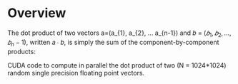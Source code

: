# Overview

The dot product of two vectors a=(a_{1}, a_{2}, ... a_{n-1}) and 𝑏 = ($𝑏_1, 𝑏_2, …,𝑏_n-1$), written 𝑎 ∙ 𝑏, is simply the sum of the component-by-component products:

CUDA code to compute in parallel the dot product of two (N = 1024*1024) random single precision floating point vectors.
